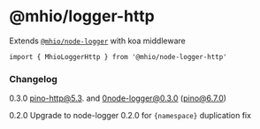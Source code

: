 # @mhio/logger-http

Extends [`@mhio/node-logger`](https://github.com/mhio/node-logger) with koa middleware

```
import { MhioLoggerHttp } from '@mhio/node-logger-http'
```

### Changelog

0.3.0 pino-http@5.3. and 0node-logger@0.3.0 (pino@6.7.0)

0.2.0 Upgrade to node-logger 0.2.0 for `{namespace}` duplication fix

